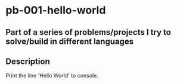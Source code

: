 # pb-001-hello-world

## Part of a series of problems/projects I try to solve/build in different languages

## Description

Print the line 'Hello World' to console.
